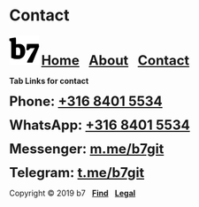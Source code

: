 # Contact
<img alt="b7" width="54" height="54" src="b7.svg"> <strong><font size="5"><a href="https://b7.github.io">Home</a> &nbsp; <a href="https://b7.github.io/about">About</a> &nbsp; <a href="https://b7.github.io/contact">Contact</a></font></strong>

**Tab Links for contact**

<strong><font size="5">Phone: <a href="tel:+31684015534">+316 8401 5534</a></font></strong>

<strong><font size="5">WhatsApp: <a href="https://wa.me/31684015534" target="_blank">+316 8401 5534</a></font></strong>

<strong><font size="5">Messenger: <a href="https://m.me/b7git">m.me/b7git</a></font></strong>

<strong><font size="5">Telegram: <a href="https://t.me/b7git" target="_blank">t.me/b7git</a></font></strong>

Copyright © 2019 b7 &nbsp; <strong><a href="https://b7.github.io/find">Find</a></strong> &nbsp; <strong><a href="https://b7.github.io/legal">Legal</a></strong>
